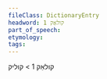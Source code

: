 ```yaml
---
fileClass: DictionaryEntry
headword: קולאַק 1
part_of_speech: 
etymology: 
tags: 
---
```

קולאַק 1 > קוליק
